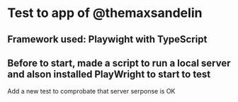 # Test to app of @themaxsandelin
Framework used: **Playwight** with **TypeScript**
-
Before to start, made a script to run a local server and alson installed **PlayWright** to start to test
-
Add a new test to comprobate that server serponse is OK
